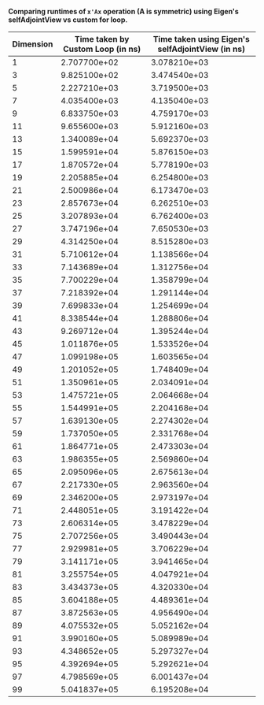 **Comparing runtimes of `x'Ax` operation (A is symmetric) using Eigen's selfAdjointView vs custom for loop.**  

Dimension | Time taken by Custom Loop (in ns) | Time taken using Eigen's selfAdjointView (in ns)
--- | --- | ---
1 | 2.707700e+02 | 3.078210e+03
3 | 9.825100e+02 | 3.474540e+03
5 | 2.227210e+03 | 3.719500e+03
7 | 4.035400e+03 | 4.135040e+03
9 | 6.833750e+03 | 4.759170e+03
11 | 9.655600e+03 | 5.912160e+03
13 | 1.340089e+04 | 5.692370e+03
15 | 1.599591e+04 | 5.876150e+03
17 | 1.870572e+04 | 5.778190e+03
19 | 2.205885e+04 | 6.254800e+03
21 | 2.500986e+04 | 6.173470e+03
23 | 2.857673e+04 | 6.262510e+03
25 | 3.207893e+04 | 6.762400e+03
27 | 3.747196e+04 | 7.650530e+03
29 | 4.314250e+04 | 8.515280e+03
31 | 5.710612e+04 | 1.138566e+04
33 | 7.143689e+04 | 1.312756e+04
35 | 7.700229e+04 | 1.358799e+04
37 | 7.218392e+04 | 1.291144e+04
39 | 7.699833e+04 | 1.254699e+04
41 | 8.338544e+04 | 1.288806e+04
43 | 9.269712e+04 | 1.395244e+04
45 | 1.011876e+05 | 1.533526e+04
47 | 1.099198e+05 | 1.603565e+04
49 | 1.201052e+05 | 1.748409e+04
51 | 1.350961e+05 | 2.034091e+04
53 | 1.475721e+05 | 2.064668e+04
55 | 1.544991e+05 | 2.204168e+04
57 | 1.639130e+05 | 2.274302e+04
59 | 1.737050e+05 | 2.331768e+04
61 | 1.864771e+05 | 2.473303e+04
63 | 1.986355e+05 | 2.569860e+04
65 | 2.095096e+05 | 2.675613e+04
67 | 2.217330e+05 | 2.963560e+04
69 | 2.346200e+05 | 2.973197e+04
71 | 2.448051e+05 | 3.191422e+04
73 | 2.606314e+05 | 3.478229e+04
75 | 2.707256e+05 | 3.490443e+04
77 | 2.929981e+05 | 3.706229e+04
79 | 3.141171e+05 | 3.941465e+04
81 | 3.255754e+05 | 4.047921e+04
83 | 3.434373e+05 | 4.320330e+04
85 | 3.604188e+05 | 4.489361e+04
87 | 3.872563e+05 | 4.956490e+04
89 | 4.075532e+05 | 5.052162e+04
91 | 3.990160e+05 | 5.089989e+04
93 | 4.348652e+05 | 5.297327e+04
95 | 4.392694e+05 | 5.292621e+04
97 | 4.798569e+05 | 6.001437e+04
99 | 5.041837e+05 | 6.195208e+04

